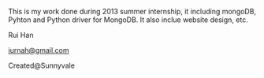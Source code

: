 This is my work done during 2013 summer internship, it including mongoDB,
Pyhton and Python driver for MongoDB. It also inclue website design, etc. 


Rui Han

iurnah@gmail.com

Created@Sunnyvale

